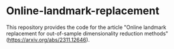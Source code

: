 # Online-landmark-replacement

This repository provides the code for the article "Online landmark replacement for out-of-sample dimensionality reduction methods" (https://arxiv.org/abs/2311.12646).
